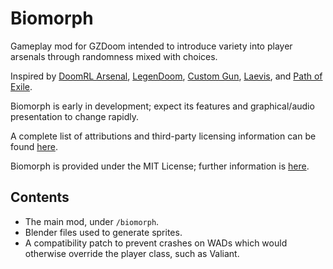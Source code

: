 # Biomorph

Gameplay mod for GZDoom intended to introduce variety into player arsenals through randomness mixed with choices.

Inspired by [DoomRL Arsenal](https://forum.zdoom.org/viewtopic.php?f=43&t=37044), [LegenDoom](https://forum.zdoom.org/viewtopic.php?t=51035), [Custom Gun](https://forum.zdoom.org/viewtopic.php?f=43&t=54303), [Laevis](https://ancilla.ancilla.ca/share/j99gfv8-gAOLONXGJClBUeVNFBzFRjwKpQHLkm0r-88=/), and [Path of Exile](https://www.pathofexile.com/). 

Biomorph is early in development; expect its features and graphical/audio presentation to change rapidly.

A complete list of attributions and third-party licensing information can be found [here](/ATTRIB.md).

Biomorph is provided under the MIT License; further information is [here](/LICENSE).

## Contents

- The main mod, under `/biomorph`.
- Blender files used to generate sprites.
- A compatibility patch to prevent crashes on WADs which would otherwise override the player class, such as Valiant.
